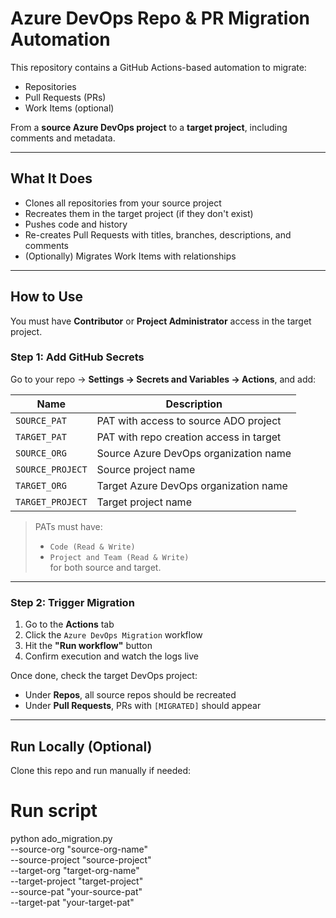 # Azure DevOps Repo & PR Migration Automation

This repository contains a GitHub Actions-based automation to migrate:

- Repositories
- Pull Requests (PRs)
- Work Items (optional)

From a **source Azure DevOps project** to a **target project**, including comments and metadata.

---

## What It Does

- Clones all repositories from your source project
- Recreates them in the target project (if they don't exist)
- Pushes code and history
- Re-creates Pull Requests with titles, branches, descriptions, and comments
- (Optionally) Migrates Work Items with relationships

---

## How to Use

You must have **Contributor** or **Project Administrator** access in the target project.

### Step 1: Add GitHub Secrets

Go to your repo → **Settings → Secrets and Variables → Actions**, and add:

| Name               | Description                            |
|--------------------|----------------------------------------|
| `SOURCE_PAT`       | PAT with access to source ADO project  |
| `TARGET_PAT`       | PAT with repo creation access in target |
| `SOURCE_ORG`       | Source Azure DevOps organization name  |
| `SOURCE_PROJECT`   | Source project name                    |
| `TARGET_ORG`       | Target Azure DevOps organization name  |
| `TARGET_PROJECT`   | Target project name                    |

> PATs must have:
> - `Code (Read & Write)`
> - `Project and Team (Read & Write)`  
> for both source and target.

---

### Step 2: Trigger Migration

1. Go to the **Actions** tab
2. Click the `Azure DevOps Migration` workflow
3. Hit the **"Run workflow"** button
4. Confirm execution and watch the logs live

Once done, check the target DevOps project:
- Under **Repos**, all source repos should be recreated
- Under **Pull Requests**, PRs with `[MIGRATED]` should appear

---

##  Run Locally (Optional)

Clone this repo and run manually if needed:

# Run script
python ado_migration.py \
  --source-org "source-org-name" \
  --source-project "source-project" \
  --target-org "target-org-name" \
  --target-project "target-project" \
  --source-pat "your-source-pat" \
  --target-pat "your-target-pat"
